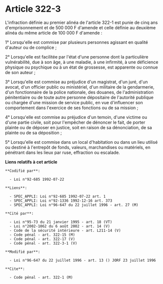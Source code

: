 # Article 322-3

L'infraction définie au premier alinéa de l'article 322-1 est punie de cinq ans d'emprisonnement et de 500 000 F d'amende et
celle définie au deuxième alinéa du même article de 100 000 F d'amende :

1° Lorsqu'elle est commise par plusieurs personnes agissant en qualité d'auteur ou de complice ;

2° Lorsqu'elle est facilitée par l'état d'une personne dont la particulière vulnérabilité, due à son âge, à une maladie, à
une infirmité, à une déficience physique ou psychique ou à un état de grossesse, est apparente ou connue de son auteur ;

3° Lorsqu'elle est commise au préjudice d'un magistrat, d'un juré, d'un avocat, d'un officier public ou ministériel, d'un
militaire de la gendarmerie, d'un fonctionnaire de la police nationale, des douanes, de l'administration pénitentiaire ou de
toute autre personne dépositaire de l'autorité publique ou chargée d'une mission de service public, en vue d'influencer son
comportement dans l'exercice de ses fonctions ou de sa mission ;

4° Lorsqu'elle est commise au préjudice d'un temoin, d'une victime ou d'une partie civile, soit pour l'empêcher de dénoncer
le fait, de porter plainte ou de déposer en justice, soit en raison de sa dénonciation, de sa plainte ou de sa déposition ;

5° Lorsqu'elle est commise dans un local d'habitation ou dans un lieu utilisé ou destiné à l'entrepôt de fonds, valeurs,
marchandises ou matériels, en pénétrant dans les lieux par ruse, effraction ou escalade.

**Liens relatifs à cet article**

	**Codifié par**:

	  - Loi n°92-685 1992-07-22

	**Liens**:

	  - SPEC_APPLI: Loi n°92-685 1992-07-22 art. 1
	  - SPEC_APPLI: Loi n°92-1336 1992-12-16 art. 373
	  - SPEC_APPLI: Loi n°96-647 du 22 juillet 1996 - art. 27 (M)

	**Cité par**:

	  - Loi n°95-73 du 21 janvier 1995 - art. 18 (VT)
	  - Loi n°2002-1062 du 6 août 2002 - art. 14 (V)
	  - Code de la sécurité intérieure - art. L211-14 (V)
	  - Code pénal - art. 322-15 (M)
	  - Code pénal - art. 322-17 (V)
	  - Code pénal - art. 322-3-1 (V)

	**Modifié par**:

	  - Loi n°96-647 du 22 juillet 1996 - art. 13 () JORF 23 juillet 1996

	**Cite**:

	  - Code pénal - art. 322-1 (M)
